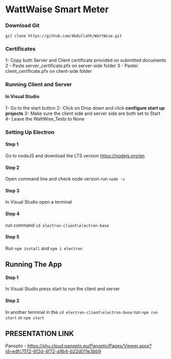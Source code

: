 # WattWaise Smart Meter


### Download Git

`git clone https://github.com/4bdullahh/WattWise.git`

### Certificates

1- Copy both Server and Client certificate provided on submitted documents
2 - Paste server_certificate.pfx on server-side folder
3 - Paster client_certificate.pfx on client-side folder

### Running Client and Server

#### In Visual Studio

1- Go to the start button
2- Click on Drop down and click **configure start up projects**
3- Make sure the client side and server side are both set to Start
4- Leave the WattWise_Tests to None

### Setting Up Electron

#### Step 1
Go to nodeJS and download the LTS version
https://nodejs.org/en

#### Step 2
Open command line and check node version
run `node -v`

#### Step 3
In Visual Studio open a terminal 

#### Step 4
run command `cd electron-client\electron-base`

#### Step 5
Run `npm install`
and `npm i electron`


## Running The App

#### Step 1
In Visual Studio press start to run the client and server

#### Step 2
In another terminal in the  `cd electron-client\electron-base` run
`npm run start` or `npm start`


## PRESENTATION LINK

Panopto - https://shu.cloud.panopto.eu/Panopto/Pages/Viewer.aspx?id=edfc7512-6f2d-4f72-a9b4-b22d011e3bb9






